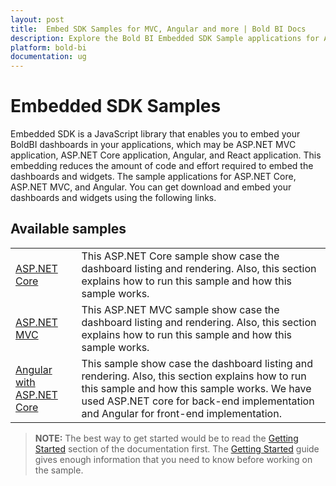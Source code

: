 ```yaml
---
layout: post
title:  Embed SDK Samples for MVC, Angular and more | Bold BI Docs
description: Explore the Bold BI Embedded SDK Sample applications for ASP.NET MVC, ASP.NET Core, Angular and more.
platform: bold-bi
documentation: ug
---
```


# Embedded SDK Samples

Embedded SDK is a JavaScript library that enables you to embed your BoldBI dashboards in your applications, which may be ASP.NET MVC application, ASP.NET Core application, Angular, and React application. This embedding reduces the amount of code and effort required to embed the dashboards and widgets. The sample applications for ASP.NET Core, ASP.NET MVC, and Angular. You can get download and embed your dashboards and widgets using the following links. 

## Available samples

<table>
  <tr>
    <td><a href="/embedded-bi/javascript-based/samples/v3.2.16/asp-net-core/">ASP.NET Core</a></td>
    <td>This ASP.NET Core sample show case the dashboard listing and rendering. Also, this section explains how to run this sample and how this sample works.</td>
  </tr>
  <tr>
    <td><a href="/embedded-bi/javascript-based/samples/v3.2.16/asp-net-mvc/">ASP.NET MVC</a></td>
    <td>This ASP.NET MVC sample show case the dashboard listing and rendering. Also, this section explains how to run this sample and how this sample works.</td>
  </tr>
  <tr>
    <td><a href="/embedded-bi/javascript-based/samples/v3.2.16/angular/">Angular with ASP.NET Core</a></td>
    <td>This sample show case the dashboard listing and rendering. Also, this section explains how to run this sample and how this sample works. We have used ASP.NET core for back-end implementation and Angular for front-end implementation.</td>
  </tr>
</table>

> **NOTE:**  The best way to get started would be to read the [Getting Started](/embedded-bi/javascript-based/getting-started/) section of the documentation first. The [Getting Started](/embedded-bi/javascript-based/getting-started/) guide gives enough information that you need to know before working on the sample.
